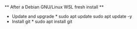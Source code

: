 ** After a Debian GNU/Linux WSL fresh install **
* Update and upgrade *
sudo apt update
sudo apt update -y
* Install git *
sudo apt install git

